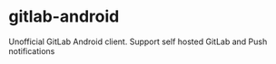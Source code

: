 # gitlab-android
Unofficial GitLab Android client. Support self hosted GitLab and Push notifications
